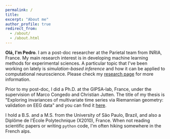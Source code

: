 ```yaml
---
permalink: /
title: 
excerpt: "About me"
author_profile: true
redirect_from: 
  - /about/
  - /about.html
---
```


**Olá, I'm Pedro**. I am a post-doc researcher at the Parietal team from INRIA, France. My main research interest
is in developing machine learning methods for experimental sciences. A particular topic that I've been working on
lately is *simulation-based inference* and how it can be applied to computational neuroscience. Please check my <a href="/research.html" target="_blank">research page</a> for more information.

Prior to my post-doc, I did a Ph.D. at the GIPSA-lab, France, under the supervision of Marco Congedo and Christian Jutten. The title of my thesis is "Exploring invariances of multivariate time series via Riemannian geometry: validation on EEG data" and you can find it <a href="https://hal.archives-ouvertes.fr/tel-02345388" target="_blank">here</a>.

I hold a B.S. and a M.S. from the University of São Paulo, Brazil, and also a Diplôme de l'École Polytechnique (X2010), France. When not reading scientific papers or writing `python` code, I'm often hiking somewhere in the French alps.